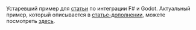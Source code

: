 Устаревший пример для [статьи](https://habr.com/ru/companies/first/articles/806145/) по интеграции F# и Godot.
Актуальный пример, который описывается в [статье-дополнении](), можете посмотреть [здесь](https://github.com/StrigoEnTurbano/Article7).